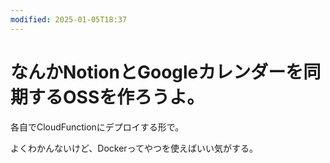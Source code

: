 ```yaml
---
modified: 2025-01-05T18:37
---
```

# なんかNotionとGoogleカレンダーを同期するOSSを作ろうよ。

各自でCloudFunctionにデプロイする形で。

よくわかんないけど、Dockerってやつを使えばいい気がする。